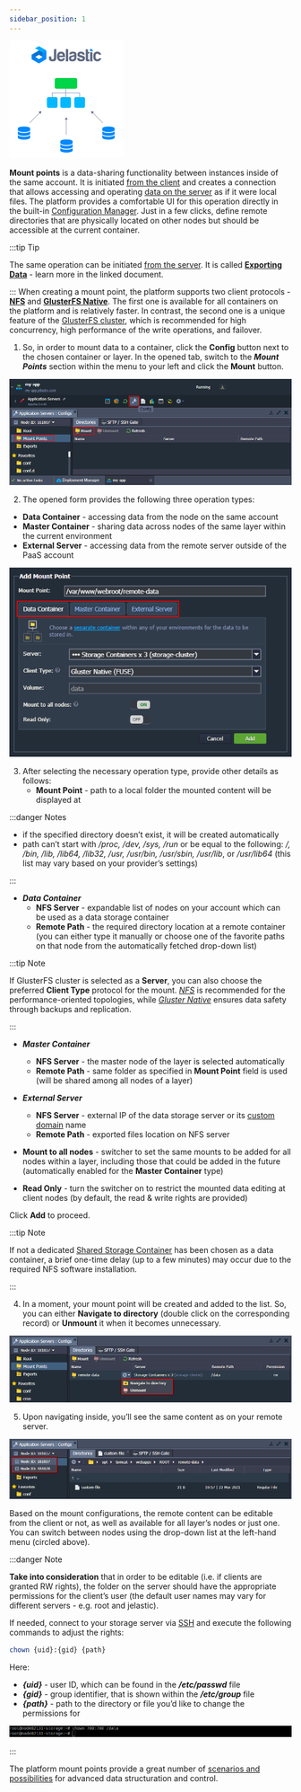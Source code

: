 ```yaml
---
sidebar_position: 1
---
```


<div style={{
    display: 'grid',
    gridTemplateColumns: '0.15fr 1fr',
    gap: '10px'
}}>
<div>

![Locale Dropdown](./img/MountPoints/01-mount-points-logo.png)

</div>

<div>

**Mount points** is a data-sharing functionality between instances inside of the same account. It is initiated <u>from the client</u> and creates a connection that allows accessing and operating <u>data on the server</u> as if it were local files. The platform provides a comfortable UI for this operation directly in the built-in [Configuration Manager](http://localhost:3000/docs/Container/Container%20Configuration/Configuration%20Tools#configuration-file-manager). Just in a few clicks, define remote directories that are physically located on other nodes but should be accessible at the current container.

</div>

</div>

:::tip Tip

The same operation can be initiated <u>from the server</u>. It is called **[Exporting Data](https://cloudmydc.com/)** - learn more in the linked document.

:::
When creating a mount point, the platform supports two client protocols - **[NFS](https://cloudmydc.com/)** and **[GlusterFS Native](https://cloudmydc.com/)**. The first one is available for all containers on the platform and is relatively faster. In contrast, the second one is a unique feature of the [GlusterFS cluster](https://cloudmydc.com/), which is recommended for high concurrency, high performance of the write operations, and failover.

1. So, in order to mount data to a container, click the **Config** button next to the chosen container or layer. In the opened tab, switch to the **_Mount Points_** section within the menu to your left and click the **Mount** button.

<div style={{
    display:'flex',
    justifyContent: 'center',
    margin: '0 0 1rem 0'
}}>

![Locale Dropdown](./img/MountPoints/02-create-new-mount.png)

</div>

2. The opened form provides the following three operation types:

- **Data Container** - accessing data from the node on the same account
- **Master Container** - sharing data across nodes of the same layer within the current environment
- **External Server** - accessing data from the remote server outside of the PaaS account

<div style={{
    display:'flex',
    justifyContent: 'center',
    margin: '0 0 1rem 0'
}}>

![Locale Dropdown](./img/MountPoints/03-configure-mount-point.png)

</div>

3. After selecting the necessary operation type, provide other details as follows:
   - **Mount Point** - path to a local folder the mounted content will be displayed at

:::danger Notes

- if the specified directory doesn’t exist, it will be created automatically
- path can’t start with _/proc, /dev, /sys, /run_ or be equal to the following: _/, /bin, /lib, /lib64, /lib32, /usr, /usr/bin, /usr/sbin, /usr/lib_, or _/usr/lib64_ (this list may vary based on your provider’s settings)

:::

- **_Data Container_**
  - **NFS Server** - expandable list of nodes on your account which can be used as a data storage container
  - **Remote Path** - the required directory location at a remote container (you can either type it manually or choose one of the favorite paths on that node from the automatically fetched drop-down list)

:::tip Note

If GlusterFS cluster is selected as a **Server**, you can also choose the preferred **Client Type** protocol for the mount. _[NFS](https://cloudmydc.com/)_ is recommended for the performance-oriented topologies, while _[Gluster Native](https://cloudmydc.com/)_ ensures data safety through backups and replication.

:::

- **_Master Container_**

  - **NFS Server** - the master node of the layer is selected automatically
  - **Remote Path** - same folder as specified in **Mount Point** field is used (will be shared among all nodes of a layer)

- **_External Server_**

  - **NFS Server** - external IP of the data storage server or its [custom domain](https://cloudmydc.com/) name
  - **Remote Path** - exported files location on NFS server

- **Mount to all nodes** - switcher to set the same mounts to be added for all nodes within a layer, including those that could be added in the future (automatically enabled for the **Master Container** type)

- **Read Only** - turn the switcher on to restrict the mounted data editing at client nodes (by default, the read & write rights are provided)

Click **Add** to proceed.

:::tip Note

If not a dedicated [Shared Storage Container](http://localhost:3000/docs/Data%20Storage%20Container/Data%20Storage%20Overview) has been chosen as a data container, a brief one-time delay (up to a few minutes) may occur due to the required NFS software installation.

:::

4. In a moment, your mount point will be created and added to the list. So, you can either **Navigate to directory** (double click on the corresponding record) or **Unmount** it when it becomes unnecessary.

<div style={{
    display:'flex',
    justifyContent: 'center',
    margin: '0 0 1rem 0'
}}>

![Locale Dropdown](./img/MountPoints/04-manage-existing-mount.png)

</div>

5. Upon navigating inside, you’ll see the same content as on your remote server.

<div style={{
    display:'flex',
    justifyContent: 'center',
    margin: '0 0 1rem 0'
}}>

![Locale Dropdown](./img/MountPoints/05-switch-between-nodes.png)

</div>

Based on the mount configurations, the remote content can be editable from the client or not, as well as available for all layer’s nodes or just one. You can switch between nodes using the drop-down list at the left-hand menu (circled above).

:::danger Note

**Take into consideration** that in order to be editable (i.e. if clients are granted RW rights), the folder on the server should have the appropriate permissions for the client’s user (the default user names may vary for different servers - e.g. root and jelastic).

If needed, connect to your storage server via [SSH](https://cloudmydc.com/) and execute the following commands to adjust the rights:

```bash
chown {uid}:{gid} {path}
```

Here:

- **_{uid}_** - user ID, which can be found in the **_/etc/passwd_** file
- **_{gid}_** - group identifier, that is shown within the **_/etc/group_** file
- **_{path}_** - path to the directory or file you’d like to change the permissions for

<div style={{
    display:'flex',
    justifyContent: 'center',
    margin: '0 0 1rem 0'
}}>

![Locale Dropdown](./img/MountPoints/06-edit-access-permissions.png)

</div>
:::

The platform mount points provide a great number of [scenarios and possibilities](https://cloudmydc.com/) for advanced data structuration and control.
